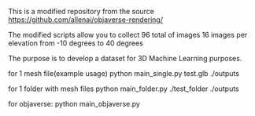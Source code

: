 This is a modified repository from the source https://github.com/allenai/objaverse-rendering/

The modified scripts allow you to collect 96 total of images
16 images per elevation from -10 degrees to 40 degrees

The purpose is to develop a dataset for 3D Machine Learning purposes. 

for 1 mesh file(example usage)
python main_single.py test.glb ./outputs

for 1 folder with mesh files
python main_folder.py ./test_folder ./outputs

for objaverse:
python main_objaverse.py
